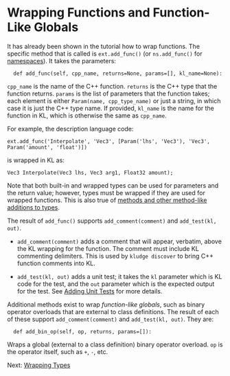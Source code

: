 # Wrapping Functions and Function-Like Globals

It has already been shown in the tutorial how to wrap functions.  The specific method that is called is `ext.add_func()` (or `ns.add_func()` for [namespaces](adl-namespaces.md)).  It takes the parameters:

```
  def add_func(self, cpp_name, returns=None, params=[], kl_name=None):
```

`cpp_name` is the name of the C++ function.  `returns` is the C++ type that the function returns.  `params` is the list of parameters that the function takes; each element is either `Param(name, cpp_type_name)` or just a string, in which case it is just the C++ type name.  If provided, `kl_name` is the name for the function in KL, which is otherwise the same as `cpp_name`.

For example, the description language code:

```
ext.add_func('Interpolate', 'Vec3', [Param('lhs', 'Vec3'), 'Vec3', Param('amount', 'float')])
```

is wrapped in KL as:

```
Vec3 Interpolate(Vec3 lhs, Vec3 arg1, Float32 amount);
```

Note that both built-in and wrapped types can be used for parameters and the return value; however, types must be wrapped if they are used for wrapped functions.  This is also true of [methods and other method-like additions to types](adl-methods.md).

The result of `add_func()` supports `add_comment(comment)` and `add_test(kl, out)`.

- `add_comment(comment)` adds a comment that will appear, verbatim, above the KL wrapping for the function.  The comment must include KL commenting delimiters.  This is used by `kludge discover` to bring C++ function comments into KL.

- `add_test(kl, out)` adds a unit test; it takes the `kl` parameter which is KL code for the test, and the `out` parameter which is the expected output for the test.  See [Adding Unit Tests](unit-tests.md) for more details.


Additional methods exist to wrap *function-like globals*, such as binary operator overloads that are external to class definitions.  The result of each of these support `add_comment(comment)` and `add_test(kl, out)`.  They are:

```
  def add_bin_op(self, op, returns, params=[]):
```

Wraps a global (external to a class definition) binary operator overload.  `op` is the operator itself, such as `+`, `-`, etc.

Next: [Wrapping Types](adl-types.md)
